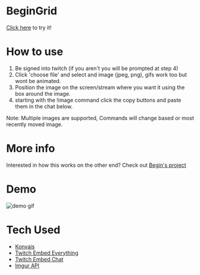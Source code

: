 # BeginGrid
[Click here](https://adammcwilliam.github.io/beginGrid/) to try it!

# How to use
1. Be signed into twitch (if you aren't you will be prompted at step 4)
2. Click 'choose file' and select and image (jpeg, png), gifs work too but wont be animated.
3. Position the image on the screen/stream where you want it using the box around the image.
4. starting with the !image command click the copy buttons and paste them in the chat below.

Note: Multiple images are supported, Commands will change based or most recently moved image.

# More info
Interested in how this works on the other end? Check out [Begin's project](https://gitlab.com/beginbot/beginsounds)

# Demo
![demo gif](demos/beginGridDemo2.gif)

# Tech Used
* [Konvajs](https://konvajs.org/)
* [Twitch Embed Everything](https://dev.twitch.tv/docs/embed/everything)
* [Twitch Embed Chat](https://dev.twitch.tv/docs/embed/chat)
* [Imgur API](https://api.imgur.com/)
